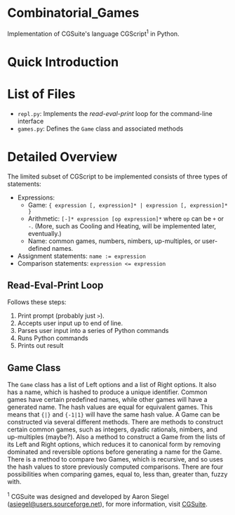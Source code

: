 # Combinatorial_Games
Implementation of CGSuite's language CGScript<sup>1</sup> in Python.

# Quick Introduction

# List of Files

- `repl.py`: Implements the *read-eval-print* loop for the command-line interface
- `games.py`: Defines the `Game` class and associated methods

# Detailed Overview

The limited subset of CGScript to be implemented consists of three types of statements:
- Expressions: 
    - Game: `{ expression [, expression]* | expression [, expression]* }`
    - Arithmetic: `[-]* expression [op expression]*` where `op` can be `+` or `-`. (More, such as Cooling and Heating, will be implemented later, eventually.)
    - Name: common games, numbers, nimbers, up-multiples, or user-defined names.
- Assignment statements: `name := expression`
- Comparison statements: `expression <= expression`

## Read-Eval-Print Loop

Follows these steps:
1. Print prompt (probably just `>`).
2. Accepts user input up to end of line.
3. Parses user input into a series of Python commands
4. Runs Python commands
5. Prints out result

## Game Class

The `Game` class has a list of Left options and a list of Right options. It also has a name, which is hashed to produce a unique identifier. Common games have certain predefined names, while other games will have a generated name. The hash values are equal for equivalent games. This means that `{|}` and `{-1|1}` will have the same hash value.
A Game can be constructed via several different methods. There are methods to construct certain common games, such as integers, dyadic rationals, nimbers, and up-multiples (maybe?). Also a method to construct a Game from the lists of its Left and Right options, which reduces it to canonical form by removing dominated and reversible options before generating a name for the Game.
There is a method to compare two Games, which is recursive, and so uses the hash values to store previously computed comparisons. There are four possibilities when comparing games, equal to, less than, greater than, fuzzy with.


<sup>1</sup> CGSuite was designed and developed by Aaron Siegel (asiegel@users.sourceforge.net), for more information, visit [CGSuite](https://www.cgsuite.org).
